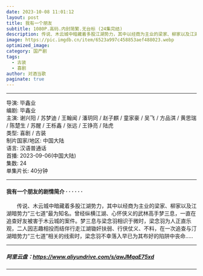 ```yaml
---
date: 2023-10-08 11:01:12
layout: post
title: 我有一个朋友
subtitle: 1080P.高码.内封简繁.无台标 (24集完结)  
description: 传说、木云城中暗藏着多股江湖势力，其中以经商为主业的梁家、柳家以及江湖暗势力“三七道”最为知名。曾经纵横江湖、心怀侠义的武林高手梦三息，一直在追查好友被害于木云城的案件。梦三息与梁念羽相识于微时...
image: https://pic.imgdb.cn/item/6523a997c458853aef488023.webp
optimized_image: 
category: 国产剧
tags:
  - 古装
  - 喜剧
author: 对酒当歌
paginate: true
---
```


---

导演: 毕鑫业  
编剧: 毕鑫业  
主演: 谢兴阳 / 苏梦迪 / 王翰闻 / 潘玥同 / 赵子麒 / 童家豪 / 吴飞 / 方品淇 / 黄思瑞 / 陈楚生 / 苏醒 / 王栎鑫 / 张远 / 王铮亮 / 陆虎  
类型: 喜剧 / 古装  
制片国家/地区: 中国大陆  
语言: 汉语普通话  
首播: 2023-09-06(中国大陆)  
集数: 24  
单集片长: 40分钟  

---

#### 我有一个朋友的剧情简介 · · · · · ·

　　传说、木云城中暗藏着多股江湖势力，其中以经商为主业的梁家、柳家以及江湖暗势力“三七道”最为知名。曾经纵横江湖、心怀侠义的武林高手梦三息，一直在追查好友被害于木云城的案件。梦三息与梁念羽相识于微时，梁念羽为人正直乐观，二人因志趣相投而结伴行走江湖锄奸扶弱、行侠仗义、不料，在一次追查与汀湖暗势力“三七道”相关的线索时，梁念羽不幸落入早已为其布好的陷阱中丧命.....

---

##### 阿里云盘：<https://www.aliyundrive.com/s/awJMqaE75xd>

---
